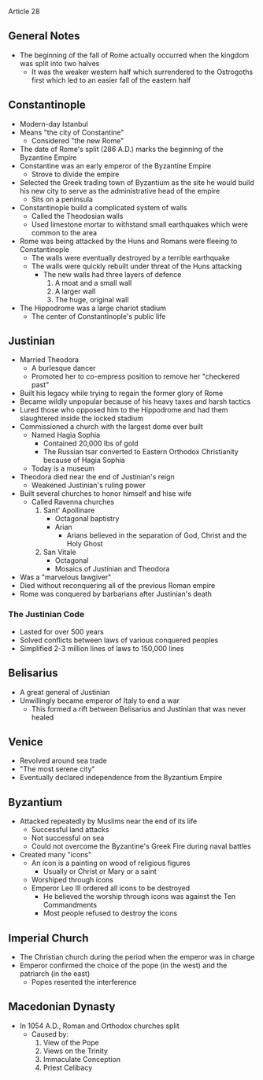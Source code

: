 Article 28

## General Notes
- The beginning of the fall of Rome actually occurred when the kingdom was split into two halves
	- It was the weaker western half which surrendered to the Ostrogoths first which led to an easier fall of the eastern half

## Constantinople
- Modern-day Istanbul
- Means "the city of Constantine"
	- Considered "the new Rome"
- The date of Rome's split (286 A.D.) marks the beginning of the Byzantine Empire
- Constantine was an early emperor of the Byzantine Empire
	- Strove to divide the empire
- Selected the Greek trading town of Byzantium as the site he would build his new city to serve as the administrative head of the empire
	- Sits on a peninsula
- Constantinople build a complicated system of walls
	- Called the Theodosian walls
	- Used limestone mortar to withstand small earthquakes which were common to the area
- Rome was being attacked by the Huns and Romans were fleeing to Constantinople
	- The walls were eventually destroyed by a terrible earthquake 
	- The walls were quickly rebuilt under threat of the Huns attacking
		- The new walls had three layers of defence
			1. A moat and a small wall
			1. A larger wall
			1. The huge, original wall
- The Hippodrome was a large chariot stadium
	- The center of Constantinople's public life

## Justinian
- Married Theodora
	- A burlesque dancer
	- Promoted her to co-empress position to remove her "checkered past"
- Built his legacy while trying to regain the former glory of Rome
- Became wildly unpopular because of his heavy taxes and harsh tactics
- Lured those who opposed him to the Hippodrome and had them slaughtered inside the locked stadium
- Commissioned a church with the largest dome ever built
	- Named Hagia Sophia
		- Contained 20,000 lbs of gold
		- The Russian tsar converted to Eastern Orthodox Christianity because of Hagia Sophia
	- Today is a museum
- Theodora died near the end of Justinian's reign
	- Weakened Justinian's ruling power
- Built several churches to honor himself and hise wife
	- Called Ravenna churches
		1. Sant' Apollinare
			- Octagonal baptistry
			- Arian
				- Arians believed in the separation of God, Christ and the Holy Ghost
		1. San Vitale
			- Octagonal
			- Mosaics of Justinian and Theodora
- Was a "marvelous lawgiver"
- Died without reconquering all of the previous Roman empire
- Rome was conquered by barbarians after Justinian's death

### The Justinian Code
- Lasted for over 500 years
- Solved conflicts between laws of various conquered peoples
- Simplified 2-3 million lines of laws to 150,000 lines

## Belisarius
- A great general of Justinian
- Unwillingly became emperor of Italy to end a war
	- This formed a rift between Belisarius and Justinian that was never healed

## Venice
- Revolved around sea trade
- "The most serene city"
- Eventually declared independence from the Byzantium Empire

## Byzantium
- Attacked repeatedly by Muslims near the end of its life
	- Successful land attacks
	- Not successful on sea
	- Could not overcome the Byzantine's Greek Fire during naval battles
- Created many "icons"
	- An icon is a painting on wood of religious figures
		- Usually or Christ or Mary or a saint
	- Worshiped through icons
	- Emperor Leo III ordered all icons to be destroyed
		- He believed the worship through icons was against the Ten Commandments
		- Most people refused to destroy the icons

## Imperial Church
- The Christian church during the period when the emperor was in charge
- Emperor confirmed the choice of the pope (in the west) and the patriarch (in the east)
	- Popes resented the interference

## Macedonian Dynasty
- In 1054 A.D., Roman and Orthodox churches split
	- Caused by:
		1. View of the Pope
		1. Views on the Trinity
		1. Immaculate Conception
		1. Priest Celibacy
